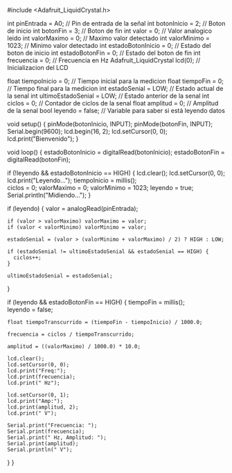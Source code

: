 #include <Adafruit_LiquidCrystal.h>

int pinEntrada = A0;       // Pin de entrada de la señal
int botonInicio = 2;       // Boton de inicio
int botonFin = 3;          // Boton de fin
int valor = 0;             // Valor analogico leido
int valorMaximo = 0;       // Maximo valor detectado
int valorMinimo = 1023;    // Minimo valor detectado
int estadoBotonInicio = 0; // Estado del boton de inicio
int estadoBotonFin = 0;    // Estado del boton de fin
int frecuencia = 0;        // Frecuencia en Hz
Adafruit_LiquidCrystal lcd(0);  // Inicializacion del LCD

float tiempoInicio = 0;    // Tiempo inicial para la medicion
float tiempoFin = 0;       // Tiempo final para la medicion
int estadoSenial = LOW;     // Estado actual de la senal
int ultimoEstadoSenial = LOW; // Estado anterior de la senal
int ciclos = 0;            // Contador de ciclos de la senal
float amplitud = 0;        // Amplitud de la senal
bool leyendo = false;      // Variable para saber si está leyendo datos

void setup() {
  pinMode(botonInicio, INPUT);
  pinMode(botonFin, INPUT);
  Serial.begin(9600);
  lcd.begin(16, 2);
  lcd.setCursor(0, 0);
  lcd.print("Bienvenido");
}

void loop() {
  estadoBotonInicio = digitalRead(botonInicio);
  estadoBotonFin = digitalRead(botonFin);

  if (!leyendo && estadoBotonInicio == HIGH) {
    lcd.clear();
    lcd.setCursor(0, 0);
    lcd.print("Leyendo...");
    tiempoInicio = millis();  
    ciclos = 0;
    valorMaximo = 0;
    valorMinimo = 1023;
    leyendo = true;
    Serial.println("Midiendo...");
  }

  if (leyendo) {
    valor = analogRead(pinEntrada);

    if (valor > valorMaximo) valorMaximo = valor;
    if (valor < valorMinimo) valorMinimo = valor;

    estadoSenial = (valor > (valorMinimo + valorMaximo) / 2) ? HIGH : LOW;

    if (estadoSenial != ultimoEstadoSenial && estadoSenial == HIGH) {
      ciclos++;
    }

    ultimoEstadoSenial = estadoSenial;
  }

  if (leyendo && estadoBotonFin == HIGH) {
    tiempoFin = millis();  
    leyendo = false;

    float tiempoTranscurrido = (tiempoFin - tiempoInicio) / 1000.0;

    frecuencia = ciclos / tiempoTranscurrido;

    amplitud = ((valorMaximo) / 1000.0) * 10.0;

    lcd.clear();
    lcd.setCursor(0, 0);
    lcd.print("Freq:");
    lcd.print(frecuencia);
    lcd.print(" Hz");

    lcd.setCursor(0, 1);
    lcd.print("Amp:");
    lcd.print(amplitud, 2);
    lcd.print(" V");

    Serial.print("Frecuencia: ");
    Serial.print(frecuencia);
    Serial.print(" Hz, Amplitud: ");
    Serial.print(amplitud);
    Serial.println(" V");
  }
}
